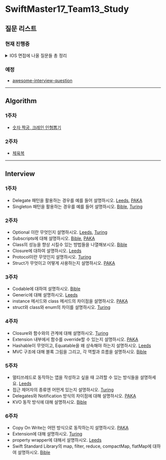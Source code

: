 # SwiftMaster17_Team13_Study




## 질문 리스트

### 현재 진행중
<details><summary>IOS 면접에 나올 질문들 총 정리
</summary>

 - [Jercy님 IOS 면접질문 레포](https://github.com/JeaSungLEE/iOSInterviewquestions)   

## iOS
- Bounds 와 Frame 의 차이점을 설명하시오.
- 실제 디바이스가 없을 경우 개발 환경에서 할 수 있는 것과 없는 것을 설명하시오.
- 앱의 콘텐츠나 데이터 자체를 저장/보관하는 특별한 객체를 무엇이라고 하는가?
- 앱 화면의 콘텐츠를 표시하는 로직과 관리를 담당하는 객체를 무엇이라고 하는가?
- App thinning에 대해서 설명하시오.
###
- 앱이 시작할 때 main.c 에 있는 UIApplicationMain 함수에 의해서 생성되는 객체는 무엇인가?
- @Main에 대해서 설명하시오.
- 앱이 foreground에 있을 때와 background에 있을 때 어떤 제약사항이 있나요?
- 상태 변화에 따라 다른 동작을 처리하기 위한 앱델리게이트 메서드들을 설명하시오.
- 앱이 In-Active 상태가 되는 시나리오를 설명하시오.
- scene delegate에 대해 설명하시오.
- UIApplication 객체의 컨트롤러 역할은 어디에 구현해야 하는가?
- App의 Not running, Inactive, Active, Background, Suspended에 대해 설명하시오.
###
- NSOperationQueue 와 GCD Queue 의 차이점을 설명하시오.
- GCD API 동작 방식과 필요성에 대해 설명하시오.
- Global DispatchQueue 의 Qos 에는 어떤 종류가 있는지, 각각 어떤 의미인지 설명하시오.
###
- iOS 앱을 만들고, User Interface를 구성하는 데 필수적인 프레임워크 이름은 무엇인가?
- Foundation Kit은 무엇이고 포함되어 있는 클래스들은 어떤 것이 있는지 설명하시오.
- Delegate란 무엇인지 설명하고, retain 되는지 안되는지 그 이유를 함께 설명하시오.
- NotificationCenter 동작 방식과 활용 방안에 대해 설명하시오.
- UIKit 클래스들을 다룰 때 꼭 처리해야하는 애플리케이션 쓰레드 이름은 무엇인가?
- App Bundle의 구조와 역할에 대해 설명하시오.
- 모든 View Controller 객체의 상위 클래스는 무엇이고 그 역할은 무엇인가?
- 자신만의 Custom View를 만들려면 어떻게 해야하는지 설명하시오.
- View 객체에 대해 설명하시오.
- UIView 에서 Layer 객체는 무엇이고 어떤 역할을 담당하는지 설명하시오.
- UIWindow 객체의 역할은 무엇인가?
- UINavigationController 의 역할이 무엇인지 설명하시오.
- TableView를 동작 방식과 화면에 Cell을 출력하기 위해 최소한 구현해야 하는 DataSource 메서드를 설명하시오.
- 하나의 View Controller 코드에서 여러 TableView Controller 역할을 해야 할 경우 어떻게 구분해서 구현해야 하는지 설명하시오.
- setNeedsLayout와 setNeedsDisplay의 차이에 대해 설명하시오.
- stackView의 장점과 단점에 대해서 설명하시오.
###
- NSCache와 딕셔너리로 캐시를 구성했을때의 차이를 설명하시오.
- URLSession에 대해서 설명하시오.
- prepareForReuse에 대해서 설명하시오.
- 다크모드를 지원하는 방법에 대해 설명하시오.
- ViewController의 생명주기를 설명하시오.
- TableView와 CollectionView의 차이점을 설명하시오.

## Autolayout
- 오토레이아웃을 코드로 작성하는 방법은 무엇인가? (3가지)
- hugging, resistance에 대해서 설명하시오.
- Intrinsic Size에 대해서 설명하시오.
- 스토리보드를 이용했을때의 장단점을 설명하시오.
- Safearea에 대해서 설명하시오.
- Left Constraint 와 Leading Constraint 의 차이점을 설명하시오.

## Swift
- <s>struct와 class와 enum의 차이를 설명하시오.</s>
- <s>class의 성능을 향상 시킬수 있는 방법들을 나열해보시오.</s>
- <s>Copy On Write는 어떤 방식으로 동작하는지 설명하시오.</s>
- Convenience init에 대해 설명하시오.
- AnyObject에 대해 설명하시오.
- <s>Optional 이란 무엇인지 설명하시오.</s>
- <s>Struct 가 무엇이고 어떻게 사용하는지 설명하시오.</s>
- <s>Subscripts에 대해 설명하시오.</s>
- String은 왜 subscript로 접근이 안되는지 설명하시오.
- <s>instance 메서드와 class 메서드의 차이점을 설명하시오.</s>
- <s>class 메서드와 static 메서드의 차이점을 설명하시오.</s>
- <s>Delegate 패턴을 활용하는 경우를 예를 들어 설명하시오.</s>
- <s>Singleton 패턴을 활용하는 경우를 예를 들어 설명하시오.</s>
- <s>KVO 동작 방식에 대해 설명하시오.</s>
- <s>Delegates와 Notification 방식의 차이점에 대해 설명하시오.</s>
- <s>멀티 쓰레드로 동작하는 앱을 작성하고 싶을 때 고려할 수 있는 방식들을 설명하시오.</s>
- <s>MVC 구조에 대해 블록 그림을 그리고, 각 역할과 흐름을 설명하시오.</s>
- <s>프로토콜이란 무엇인지 설명하시오.</s>
- Protocol Oriented Programming과 Object Oriented Programming의 차이점을 설명하시오.
- <s>Hashable이 무엇이고, Equatable을 왜 상속해야 하는지 설명하시오.</s>
- mutating 키워드에 대해 설명하시오.
- 탈출 클로저에 대하여 설명하시오.
- <s>Extension에 대해 설명하시오.</s>
- <s>Extension 내부에서 함수를 override할 수 있는지 설명하시오.</s>
- <s>접근 제어자의 종류엔 어떤게 있는지 설명하시오.</s>
- defer란 무엇인지 설명하시오.
- defer가 호출되는 순서는 어떻게 되고, defer가 호출되지 않는 경우를 설명하시오.
- <s>property wrapper에 대해서 설명하시오.</s>
- <s>Generic에 대해 설명하시오.</s>
- some 키워드에 대해 설명하시오.
- Result타입에 대해 설명하시오.
- <s>Codable에 대하여 설명하시오.</s>
- <s>Closure에 대하여 설명하시오.</s>
- <s>Closure와 함수와의 관계에 대해 설명하시오.</s>

## ARC
- ARC란 무엇인지 설명하시오.
- Retain Count 방식에 대해 설명하시오.
- Strong 과 Weak 참조 방식에 대해 설명하시오.
- 순환 참조에 대하여 설명하시오.
- 강한 순환 참조 (Strong Reference Cycle) 는 어떤 경우에 발생하는지 설명하시오.

## Functional Programming
- 순수함수란 무엇인지 설명하시오.
- 함수형 프로그래밍이 무엇인지 설명하시오.
- 고차 함수가 무엇인지 설명하시오.
- <s>Swift Standard Library의 map, filter, reduce, compactMap, flatMap에 대하여 설명하시오.</s>

## Architecture
- MVVM, MVI, Ribs, VIP 등 자신이 알고있는 아키텍쳐를 설명하시오.
- 의존성 주입에 대하여 설명하시오.

## SwiftUI
- @State에 대해서 설명하시오.

## Combine
- PassthroughSubject에 대해서 설명하시오
- @Published에 대해서 설명하시오
- AnyCancellable에 대해서 설명하시오
- sink에 대해서 설명하시오
- throttle과 debounce의 차이점을 설명하시오.
- Data를 Binding 하는 방법에 대해서 설명하시오.

# Optional
아래부터는 추가로 공부를 하면 좋을 내용들입니다.

Objective-c나 rx는 회사, 팀마다 사용하는곳이 차이가있고 신입이나 주니어기준으로 필수라고 여겨지지않기에 옵셔널에 추가하였습니다.

## Rx
- Reactive Programming이 무엇인지 설명하시오.
- RxSwift를 왜 사용하는지 설명하시오.
- RxSwift의 단점을 설명하시오.
- RxSwift에서 Hot Observable과 Cold Observable의 차이를 설명하시오.
- Subject의 종류와 차이점에 대해 설명하시오.
- Subject와 Driver의 차이를 설명하시오.
- Single, Completable, Maybe의 차이점에 대해 설명하고, 언제 적용하면 좋을지 설명하시오.

## MRC
- ARC 대신 Manual Reference Count 방식으로 구현할 때 꼭 사용해야 하는 메서드들을 쓰고 역할을 설명하시오.
- retain 과 assign 의 차이점을 설명하시오.
- 특정 객체를 autorelease 하기 위해 필요한 사항과 과정을 설명하시오.
- Autorelease Pool을 사용해야 하는 상황을 두 가지 이상 예로 들어 설명하시오. 
- 다음 코드를 실행하면 어떤 일이 발생할까 추측해서 설명하시오.
Ball *ball = [[[[Ball alloc] init] autorelease] autorelease];

## Advanced
- method swizzling이 무엇이고, 어떨 때 사용하는지 설명하시오.
- NSCoder 클래스는 어떤 상황에서 어떻게 써야 하는지 설명하시오.
- Responder Chain 구조에 대해 설명하고, First Responder 역할에 대해 설명하시오.
- NSObject부터 UIButton 까지 상속 과정의 계층과 역할을 설명하시오.
- shallow copy와 deep copy의 차이점을 설명하시오.
- Push Notification 방식에 대해 설명하시오.
- Foundation 과 Core Foundation 프레임워크의 차이점을 설명하시오.
- NSURLConnection 에서 사용하는 Delegate 메서드들에 대해 설명하시오.
- Synchronous 방식과 Asynchronous 방식으로 URL Connection을 처리할 경우의 장단점을 비교하시오.
- Plist 파일 구조와 Plist 파일에 저장된 데이터를 다루기 적합한 클래스를 설명하시오.
- Core Data와 Sqlite 같은 데이터 베이스의 차이점을 설명하시오.
- JSON 데이터를 처리하는 방식과 파서, 객체 변환 방식에 대해 설명하시오.
- 웹 서버와 HTTP 연결을 사용해서 데이터를 주거나 받으려면 사용해야 하는 클래스와 동작을 설명하시오.
- Protocol에서는 왜 var만 되는지 설명하시요.
- DispatchQueue.main.sync를 사용하는 상황을 설명하시오.
- Run Loops에 대해 설명하시오.

## Objective-C
- Swift의 클로저와 Objective-C의 블록은 어떤 차이가 있는가?
- Mutable 객체과 Immutable 객체는 어떤것이 있는지 예를 들고, 차이점을 설명하시오.
- dynamic과 property 의미와 차이를 설명하시오.
- @property로 선언한 NSString* title 의 getter/setter 메서드를 구현해보시오.
- @property에서 atomic과 nonatomic 차이점을 설명하고, 어떤것이 안전한지, 어느것이 기본인지 설명하시오.
- @property로 선언한다는 것의 의미를 설명하고, .h에 넣을 경우와 .m에 넣을 경우 차이점을 설명하시오.
- -performSelector:withObject:afterDelay: 메시지를 보내면 인자값의 객체는 retain되는가? 그 이유를 함께 설명하시오.
- Objective-C 에서 캡슐화된 데이터를 접근하기 위한 방법들을 설명하시오.
- Fast Enumeration 이란 무엇인지 설명하시오. 
- unnamed category 방식에 대해 설명하시오.
- Category 확장과 Subclass 확장의 차이점을 설명하시오.
- Category 방식에 대해 설명하시오.
- Objective-C 에서 Protocol 이란 무엇인지 설명하시오.
- Objective-C++ 방식이 무엇인지 설명하고, 어떤 경우 사용해야 하는지 설명하시오.
</details>

### 예정

- [awesome-interview-question](https://github.com/DopplerHQ/awesome-interview-questions)

-----------
## Algorithm
### 1주차
- [숫자 짝궁, 크레인 인형뽑기](https://github.com/OpenBible3438/SwiftMaster17_Team13_Study/milestone/1)
### 2주차
- [체육복](https://github.com/OpenBible3438/SwiftMaster17_Team13_Study/milestone/2)

------------
## Interview

### 1주차
- Delegate 패턴을 활용하는 경우를 예를 들어 설명하시오. 
[Leeds](https://github.com/OpenBible3438/SwiftMaster17_Team13_CS_Study/tree/main/iOS/1%EC%A3%BC%EC%B0%A8/Delegate%20%ED%8C%A8%ED%84%B4%EC%9D%84%20%ED%99%9C%EC%9A%A9%ED%95%98%EB%8A%94%20%EA%B2%BD%EC%9A%B0%EB%A5%BC%20%EC%98%88%EB%A5%BC%20%EB%93%A4%EC%96%B4%20%EC%84%A4%EB%AA%85%ED%95%98%EC%8B%9C%EC%98%A4/Leeds), [PAKA](https://github.com/OpenBible3438/SwiftMaster17_Team13_CS_Study/tree/main/iOS/1%EC%A3%BC%EC%B0%A8/Delegate%20%ED%8C%A8%ED%84%B4%EC%9D%84%20%ED%99%9C%EC%9A%A9%ED%95%98%EB%8A%94%20%EA%B2%BD%EC%9A%B0%EB%A5%BC%20%EC%98%88%EB%A5%BC%20%EB%93%A4%EC%96%B4%20%EC%84%A4%EB%AA%85%ED%95%98%EC%8B%9C%EC%98%A4/PAKA)
- Singleton 패턴을 활용하는 경우를 예를 들어 설명하시오. 
[Bible](https://github.com/OpenBible3438/SwiftMaster17_Team13_CS_Study/tree/main/iOS/1%EC%A3%BC%EC%B0%A8/Singleton%20%ED%8C%A8%ED%84%B4%EC%9D%84%20%ED%99%9C%EC%9A%A9%ED%95%98%EB%8A%94%20%EA%B2%BD%EC%9A%B0%EB%A5%BC%20%EC%98%88%EB%A5%BC%20%EB%93%A4%EC%96%B4%20%EC%84%A4%EB%AA%85%ED%95%98%EC%8B%9C%EC%98%A4/Bible), [Turing](https://github.com/OpenBible3438/SwiftMaster17_Team13_CS_Study/tree/main/iOS/1%EC%A3%BC%EC%B0%A8/Singleton%20%ED%8C%A8%ED%84%B4%EC%9D%84%20%ED%99%9C%EC%9A%A9%ED%95%98%EB%8A%94%20%EA%B2%BD%EC%9A%B0%EB%A5%BC%20%EC%98%88%EB%A5%BC%20%EB%93%A4%EC%96%B4%20%EC%84%A4%EB%AA%85%ED%95%98%EC%8B%9C%EC%98%A4/Turing)

### 2주차
- Optional 이란 무엇인지 설명하시오. 
[Leeds](https://github.com/OpenBible3438/SwiftMaster17_Team13_CS_Study/tree/main/iOS/2%EC%A3%BC%EC%B0%A8/Team/Optional%20%EC%9D%B4%EB%9E%80%20%EB%AC%B4%EC%97%87%EC%9D%B8%EC%A7%80%20%EC%84%A4%EB%AA%85%ED%95%98%EC%8B%9C%EC%98%A4/Leeds), [Turing](https://github.com/OpenBible3438/SwiftMaster17_Team13_CS_Study/tree/main/iOS/2%EC%A3%BC%EC%B0%A8/Team/Optional%20%EC%9D%B4%EB%9E%80%20%EB%AC%B4%EC%97%87%EC%9D%B8%EC%A7%80%20%EC%84%A4%EB%AA%85%ED%95%98%EC%8B%9C%EC%98%A4/Turing)
- Subscripts에 대해 설명하시오. 
[Bible](https://github.com/OpenBible3438/SwiftMaster17_Team13_CS_Study/tree/main/iOS/2%EC%A3%BC%EC%B0%A8/Team/Subscripts%EC%97%90%20%EB%8C%80%ED%95%B4%20%EC%84%A4%EB%AA%85%ED%95%98%EC%8B%9C%EC%98%A4/Bible), [PAKA](https://github.com/OpenBible3438/SwiftMaster17_Team13_CS_Study/tree/main/iOS/2%EC%A3%BC%EC%B0%A8/Team/Subscripts%EC%97%90%20%EB%8C%80%ED%95%B4%20%EC%84%A4%EB%AA%85%ED%95%98%EC%8B%9C%EC%98%A4/PAKA)
- Class의 성능을 향상 시킬수 있는 방법들을 나열해보시오. 
[Bible](https://github.com/OpenBible3438/SwiftMaster17_Team13_CS_Study/tree/main/iOS/2%EC%A3%BC%EC%B0%A8/Personal/Class%EC%9D%98%20%EC%84%B1%EB%8A%A5%EC%9D%84%20%ED%96%A5%EC%83%81%20%EC%8B%9C%ED%82%AC%EC%88%98%20%EC%9E%88%EB%8A%94%20%EB%B0%A9%EB%B2%95%EB%93%A4%EC%9D%84%20%EB%82%98%EC%97%B4%ED%95%B4%EB%B3%B4%EC%8B%9C%EC%98%A4/Bible)
- Closure에 대하여 설명하시오. 
[Leeds](https://github.com/OpenBible3438/SwiftMaster17_Team13_CS_Study/tree/main/iOS/2%EC%A3%BC%EC%B0%A8/Personal/Closure%EC%97%90%20%EB%8C%80%ED%95%98%EC%97%AC%20%EC%84%A4%EB%AA%85%ED%95%98%EC%8B%9C%EC%98%A4/Leeds)
- Protocol이란 무엇인지 설명하시오. 
[Turing](https://github.com/OpenBible3438/SwiftMaster17_Team13_CS_Study/tree/main/iOS/2%EC%A3%BC%EC%B0%A8/Personal/Protocol%EC%9D%B4%EB%9E%80%20%EB%AC%B4%EC%97%87%EC%9D%B8%EC%A7%80%20%EC%84%A4%EB%AA%85%ED%95%98%EC%8B%9C%EC%98%A4/Turing)
- Struct가 무엇이고 어떻게 사용하는지 설명하시오. 
[PAKA](https://github.com/OpenBible3438/SwiftMaster17_Team13_CS_Study/tree/main/iOS/2%EC%A3%BC%EC%B0%A8/Personal/Struct%EA%B0%80%20%EB%AC%B4%EC%97%87%EC%9D%B4%EA%B3%A0%20%EC%96%B4%EB%96%BB%EA%B2%8C%20%EC%82%AC%EC%9A%A9%ED%95%98%EB%8A%94%EC%A7%80%20%EC%84%A4%EB%AA%85%ED%95%98%EC%8B%9C%EC%98%A4/PAKA)

### 3주차
- Codable에 대하여 설명하시오. 
[Bible](https://github.com/OpenBible3438/SwiftMaster17_Team13_Study/tree/main/iOS/3%EC%A3%BC%EC%B0%A8/Codable%EC%97%90%20%EB%8C%80%ED%95%98%EC%97%AC%20%EC%84%A4%EB%AA%85%ED%95%98%EC%8B%9C%EC%98%A4/Bible)
- Generic에 대해 설명하시오. 
[Leeds](https://github.com/OpenBible3438/SwiftMaster17_Team13_Study/tree/main/iOS/3%EC%A3%BC%EC%B0%A8/Generic%EC%97%90%20%EB%8C%80%ED%95%B4%20%EC%84%A4%EB%AA%85%ED%95%98%EC%8B%9C%EC%98%A4/Leeds)
- instance 메서드와 class 메서드의 차이점을 설명하시오. 
[PAKA](https://github.com/OpenBible3438/SwiftMaster17_Team13_Study/tree/main/iOS/3%EC%A3%BC%EC%B0%A8/instance%20%EB%A9%94%EC%84%9C%EB%93%9C%EC%99%80%20class%20%EB%A9%94%EC%84%9C%EB%93%9C%EC%9D%98%20%EC%B0%A8%EC%9D%B4%EC%A0%90%EC%9D%84%20%EC%84%A4%EB%AA%85%ED%95%98%EC%8B%9C%EC%98%A4/PAKA)
- struct와 class와 enum의 차이를 설명하시오. 
[Turing](https://github.com/OpenBible3438/SwiftMaster17_Team13_Study/tree/main/iOS/3%EC%A3%BC%EC%B0%A8/struct%EC%99%80%20class%EC%99%80%20enum%EC%9D%98%20%EC%B0%A8%EC%9D%B4%EB%A5%BC%20%EC%84%A4%EB%AA%85%ED%95%98%EC%8B%9C%EC%98%A4/Turing)

### 4주차
- Closure와 함수와의 관계에 대해 설명하시오.
[Turing](https://github.com/OpenBible3438/SwiftMaster17_Team13_Study/tree/main/iOS/4%EC%A3%BC%EC%B0%A8/Closure%EC%99%80%20%ED%95%A8%EC%88%98%EC%99%80%EC%9D%98%20%EA%B4%80%EA%B3%84%EC%97%90%20%EB%8C%80%ED%95%B4%20%EC%84%A4%EB%AA%85%ED%95%98%EC%8B%9C%EC%98%A4/Turing)
- Extension 내부에서 함수를 override할 수 있는지 설명하시오.
[PAKA](https://github.com/OpenBible3438/SwiftMaster17_Team13_Study/tree/main/iOS/4%EC%A3%BC%EC%B0%A8/Extension%20%EB%82%B4%EB%B6%80%EC%97%90%EC%84%9C%20%ED%95%A8%EC%88%98%EB%A5%BC%20override%ED%95%A0%20%EC%88%98%20%EC%9E%88%EB%8A%94%EC%A7%80%20%EC%84%A4%EB%AA%85%ED%95%98%EC%8B%9C%EC%98%A4/PAKA)
- Hashable이 무엇이고, Equatable을 왜 상속해야 하는지 설명하시오.
[Leeds](https://github.com/OpenBible3438/SwiftMaster17_Team13_Study/tree/main/iOS/4%EC%A3%BC%EC%B0%A8/Hashable%EC%9D%B4%20%EB%AC%B4%EC%97%87%EC%9D%B4%EA%B3%A0%2C%20Equatable%EC%9D%84%20%EC%99%9C%20%EC%83%81%EC%86%8D%ED%95%B4%EC%95%BC%20%ED%95%98%EB%8A%94%EC%A7%80%20%EC%84%A4%EB%AA%85%ED%95%98%EC%8B%9C%EC%98%A4/Leeds)
- MVC 구조에 대해 블록 그림을 그리고, 각 역할과 흐름을 설명하시오.
[Bible](https://github.com/OpenBible3438/SwiftMaster17_Team13_Study/tree/main/iOS/4%EC%A3%BC%EC%B0%A8/MVC%20%EA%B5%AC%EC%A1%B0%EC%97%90%20%EB%8C%80%ED%95%B4%20%EB%B8%94%EB%A1%9D%20%EA%B7%B8%EB%A6%BC%EC%9D%84%20%EA%B7%B8%EB%A6%AC%EA%B3%A0%2C%20%EA%B0%81%20%EC%97%AD%ED%95%A0%EA%B3%BC%20%ED%9D%90%EB%A6%84%EC%9D%84%20%EC%84%A4%EB%AA%85%ED%95%98%EC%8B%9C%EC%98%A4/Bible)

### 5주차
- 멀티쓰레드로 동작하는 앱을 작성하고 싶을 때 고려할 수 있는 방식들을 설명하세요.
[Leeds](https://github.com/OpenBible3438/SwiftMaster17_Team13_Study/tree/main/iOS/5%EC%A3%BC%EC%B0%A8/%EB%A9%80%ED%8B%B0%EC%93%B0%EB%A0%88%EB%93%9C%EB%A1%9C%20%EB%8F%99%EC%9E%91%ED%95%98%EB%8A%94%20%EC%95%B1%EC%9D%84%20%EC%9E%91%EC%84%B1%ED%95%98%EA%B3%A0%20%EC%8B%B6%EC%9D%84%20%EB%95%8C%20%EA%B3%A0%EB%A0%A4%ED%95%A0%20%EC%88%98%20%EC%9E%88%EB%8A%94%20%EB%B0%A9%EC%8B%9D%EB%93%A4%EC%9D%84%20%EC%84%A4%EB%AA%85/Leeds)
- 접근 제어자의 종류엔 어떤게 있는지 설명하시오.
[Turing](https://github.com/OpenBible3438/SwiftMaster17_Team13_Study/tree/main/iOS/5%EC%A3%BC%EC%B0%A8/%EC%A0%91%EA%B7%BC%20%EC%A0%9C%EC%96%B4%EC%9E%90%EC%9D%98%20%EC%A2%85%EB%A5%98%EC%97%94%20%EC%96%B4%EB%96%A4%EA%B2%8C%20%EC%9E%88%EB%8A%94%EC%A7%80%20%EC%84%A4%EB%AA%85%ED%95%98%EC%8B%9C%EC%98%A4./Turing)
- Delegates와 Notification 방식의 차이점에 대해 설명하시오.
[PAKA](https://github.com/OpenBible3438/SwiftMaster17_Team13_Study/tree/main/iOS/5%EC%A3%BC%EC%B0%A8/Delegates%EC%99%80%20Notification%20%EB%B0%A9%EC%8B%9D%EC%9D%98%20%EC%B0%A8%EC%9D%B4%EC%A0%90%EC%97%90%20%EB%8C%80%ED%95%B4%20%EC%84%A4%EB%AA%85%ED%95%98%EC%8B%9C%EC%98%A4./PAKA)
- KVO 동작 방식에 대해 설명하시오.
[Bible](https://github.com/OpenBible3438/SwiftMaster17_Team13_Study/tree/main/iOS/5%EC%A3%BC%EC%B0%A8/KVO%20%EB%8F%99%EC%9E%91%20%EB%B0%A9%EC%8B%9D%EC%97%90%20%EB%8C%80%ED%95%B4%20%EC%84%A4%EB%AA%85%ED%95%98%EC%8B%9C%EC%98%A4./Bible)

### 6주차
- Copy On Write는 어떤 방식으로 동작하는지 설명하시오.
[PAKA](https://github.com/OpenBible3438/SwiftMaster17_Team13_Study/tree/main/iOS/6%EC%A3%BC%EC%B0%A8/Copy%20On%20Write%EB%8A%94%20%EC%96%B4%EB%96%A4%20%EB%B0%A9%EC%8B%9D%EC%9C%BC%EB%A1%9C%20%EB%8F%99%EC%9E%91%ED%95%98%EB%8A%94%EC%A7%80%20%EC%84%A4%EB%AA%85%ED%95%98%EC%8B%9C%EC%98%A4./PAKA)
- Extension에 대해 설명하시오.
[Turing](https://github.com/OpenBible3438/SwiftMaster17_Team13_Study/tree/main/iOS/6%EC%A3%BC%EC%B0%A8/Extension%EC%97%90%20%EB%8C%80%ED%95%B4%20%EC%84%A4%EB%AA%85%ED%95%98%EC%8B%9C%EC%98%A4./Turing)
- property wrapper에 대해서 설명하시오.
[Leeds](https://github.com/OpenBible3438/SwiftMaster17_Team13_Study/tree/main/iOS/6%EC%A3%BC%EC%B0%A8/property%20wrapper%EC%97%90%20%EB%8C%80%ED%95%B4%EC%84%9C%20%EC%84%A4%EB%AA%85%ED%95%98%EC%8B%9C%EC%98%A4./Leeds)
- Swift Standard Library의 map, filter, reduce, compactMap, flatMap에 대하여 설명하시오.
[Bible](https://github.com/OpenBible3438/SwiftMaster17_Team13_Study/tree/main/iOS/6%EC%A3%BC%EC%B0%A8/Swift%20Standard%20Library%EC%97%90%20%EB%8C%80%ED%95%B4%20%EC%84%A4%EB%AA%85%ED%95%98%EC%8B%9C%EC%98%A4./Bible)
